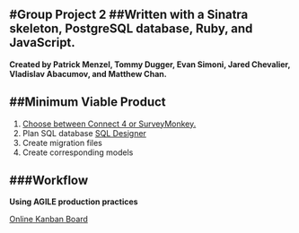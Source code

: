 #Group Project 2
##Written with a Sinatra skeleton, PostgreSQL database, Ruby, and JavaScript.
-----------------------------------------------------------------------------
**Created by Patrick Menzel, Tommy Dugger, Evan Simoni, Jared Chevalier, Vladislav Abacumov, and Matthew Chan.**

##Minimum Viable Product
-----------------------------------------------------------------------------
1. [Choose between Connect 4 or SurveyMonkey.](https://github.com/mule-deer-2014/javascript-group-projects)
2. Plan SQL database [SQL Designer](https://socrates.devbootcamp.com/sql)
3. Create migration files
4. Create corresponding models


###Workflow
-----------------------------------------------------------------------------
**Using AGILE production practices**

  [Online Kanban Board](https://trello.com/b/NkoakMCL/connect-4-survey-monkey)
